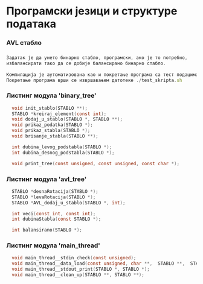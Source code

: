# Програмски језици и структуре података
### AVL стабло
###
```javascript
Задатак је да унето бинарно стабло, програмски, ако је то потребно, 
избалансирати тако да се добије балансирано бинарно стабло.
  
Компилација је аутоматизована као и покретање програма са тест подацима.
Покретање програма врши се извршавањем датотеке ./test_skripta.sh
```

### Листинг модула 'binary_tree'

```c
  void init_stablo(STABLO **);
  STABLO *kreiraj_element(const int);
  void dodaj_u_stablo(STABLO *, STABLO **);
  void prikaz_podatka(STABLO *);
  void prikaz_stabla(STABLO *);
  void brisanje_stabla(STABLO **);

  int dubina_levog_podstabla(STABLO *);
  int dubina_desnog_podstabla(STABLO *);

  void print_tree(const unsigned, const unsigned, const char *);
```

### Листинг модула 'avl_tree'

```c
  STABLO *desnaRotacija(STABLO *);
  STABLO *levaRotacija(STABLO *);
  STABLO *AVL_dodaj_u_stablo(STABLO *, int);

  int veci(const int, const int);
  int dubinaStabla(const STABLO *);

  int balansirano(STABLO *);
```

### Листинг модула 'main_thread'

```c
  void main_thread__stdin_check(const unsigned);
  void main_thread__data_load(const unsigned, char **,  STABLO **,  STABLO **);
  void main_thread__stdout_print(STABLO *, STABLO *);
  void main_thread__clean_up(STABLO **, STABLO **);
```
